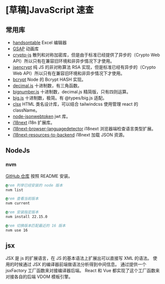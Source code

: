 # [草稿]JavaScript 速查

## 常用库

- [handsontable](https://github.com/handsontable/handsontable) Excel 编辑器
- [GSAP](https://github.com/greensock/GSAP) 动画库
- [crypto-js](https://github.com/brix/crypto-js) 散列和对称加密库，但是由于标准已经提供了异步的（Crypto Web API）所以只有在兼容旧环境和非异步情况下才使用。
- [jsencrypt](https://github.com/travist/jsencrypt) 纯 JS 的非对称算法 RSA 实现，但是标准已经有异步的（Crypto Web API）所以只有在兼容旧环境和非异步情况下才使用。
- [bcrypt](https://github.com/kelektiv/node.bcrypt.js) Node 的 Bcrypt HASH 实现。
- [decimal.js](https://github.com/MikeMcl/decimal.js) 十进制数，有三角函数。
- [bignumber.js](https://github.com/MikeMcl/bignumber.js) 十进制数，decimal.js 精简版，只有四则运算。
- [big.js](https://github.com/MikeMcl/big.js) 十进制数，极简。有 @types/big.js 适配。
- [clsx](https://github.com/lukeed/clsx) HTML 类名设计库，可以结合 tailwindcss 使用管理 react 的 className。
- [node-jsonwebtoken](https://github.com/auth0/node-jsonwebtoken) jwt 库。
- [i18next](https://github.com/i18next/i18next) i18n 扩展库。
- [i18next-browser-languagedetector](https://github.com/i18next/i18next-browser-languageDetector) i18next 浏览器端检查语言类型扩展。
- [i18next-resources-to-backend](https://github.com/i18next/i18next-resources-to-backend) i18next 加载 JSON 资源。

## NodeJs

### nvm

[GitHub 仓库](https://github.com/nvm-sh/nvm) 按照 README 安装。

```bat
@rem 列举已经安装的 node 版本
nvm list

@rem 查看当前版本
nvm current

@rem 安装指定版本
nvm install 22.15.0

@rem 切换版本匹配最近的 16 版本
nvm use 16
```

## jsx

JSX 是 js 的扩展语言，在 JS 的基本语法上扩展出可以直接写 XML 的语法。
使用的时候通过 JSX 的编译器前端做语法分析得到中间信息。
通过提供一个 jsxFactory 工厂函数来对接编译器后端。
React 和 Vue 都实现了这个工厂函数来对接各自的后端 VDOM 模板引擎。
